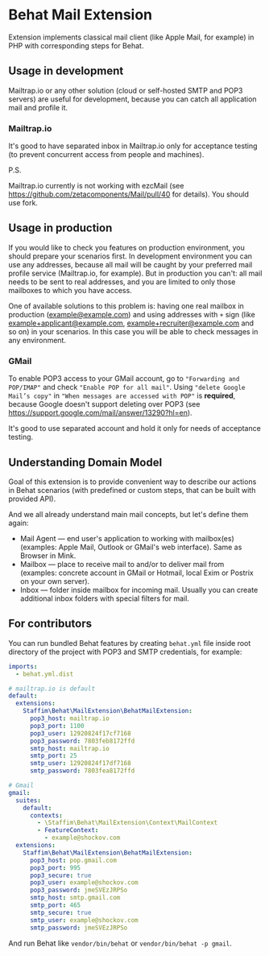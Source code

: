 # Behat Mail Extension

Extension implements classical mail client (like Apple Mail, for example) in PHP with corresponding steps for Behat.

## Usage in development

Mailtrap.io or any other solution (cloud or self-hosted SMTP and POP3 servers) are useful for development, because you 
can catch all application mail and profile it.

### Mailtrap.io

It's good to have separated inbox in Mailtrap.io only for acceptance testing (to prevent concurrent access from 
people and machines).

P.S.

Mailtrap.io currently is not working with ezcMail (see https://github.com/zetacomponents/Mail/pull/40 for details). You 
should use fork.

## Usage in production

If you would like to check you features on production environment, you should prepare your scenarios first. In 
development environment you can use any addresses, because all mail will be caught by your preferred mail profile 
service (Mailtrap.io, for example). But in production you can't: all mail needs to be sent to real addresses, and you 
are limited to only those mailboxes to which you have access.

One of available solutions to this problem is: having one real mailbox in production (example@example.com) and using 
addresses with `+` sign (like example+applicant@example.com, example+recruiter@example.com and so on) in your scenarios. 
In this case you will be able to check messages in any environment.

### GMail

To enable POP3 access to your GMail account, go to `"Forwarding and POP/IMAP"` and check `"Enable POP for all mail"`.
Using `"delete Google Mail’s copy"` in `"When messages are accessed with POP"` is **required**, because Google doesn't 
support deleting over POP3 (see https://support.google.com/mail/answer/13290?hl=en).

It's good to use separated account and hold it only for needs of acceptance testing.

## Understanding Domain Model

Goal of this extension is to provide convenient way to describe our actions in Behat scenarios (with predefined or 
custom steps, that can be built with provided API). 

And we all already understand main mail concepts, but let's define them again:
* Mail Agent — end user's application to working with mailbox(es) (examples: Apple Mail, Outlook or GMail's web 
interface). Same as Browser in Mink.
* Mailbox — place to receive mail to and/or to deliver mail from (examples: concrete account in GMail or Hotmail, local 
Exim or Postrix on your own server).
* Inbox — folder inside mailbox for incoming mail. Usually you can create additional inbox folders with special filters 
for mail.

## For contributors

You can run bundled Behat features by creating `behat.yml` file inside root directory of the project with POP3 and SMTP 
credentials, for example:

``` yaml
imports:
  - behat.yml.dist

# mailtrap.io is default
default:
  extensions:
    Staffim\Behat\MailExtension\BehatMailExtension:
      pop3_host: mailtrap.io
      pop3_port: 1100
      pop3_user: 12920824f17cf7168
      pop3_password: 7803feb8172ffd
      smtp_host: mailtrap.io
      smtp_port: 25
      smtp_user: 12920824f17df7168
      smtp_password: 7803fea8172ffd

# Gmail
gmail:
  suites:
    default:
      contexts:
        - \Staffim\Behat\MailExtension\Context\MailContext
        - FeatureContext:
          - example@shockov.com
  extensions:
    Staffim\Behat\MailExtension\BehatMailExtension:
      pop3_host: pop.gmail.com
      pop3_port: 995
      pop3_secure: true
      pop3_user: example@shockov.com
      pop3_password: jmeSVEzJRPSo
      smtp_host: smtp.gmail.com
      smtp_port: 465
      smtp_secure: true
      smtp_user: example@shockov.com
      smtp_password: jmeSVEzJRPSo
```

And run Behat like `vendor/bin/behat` or `vendor/bin/behat -p gmail`.
